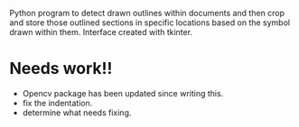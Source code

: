 Python program to detect drawn outlines within documents and then crop and store those outlined sections in specific locations based on the symbol drawn within them. Interface created with tkinter.
# Needs work!!
- Opencv package has been updated since writing this.
- fix the indentation.
- determine what needs fixing.
